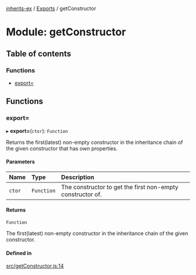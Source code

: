 [inherits-ex](../README.md) / [Exports](../modules.md) / getConstructor

# Module: getConstructor

## Table of contents

### Functions

- [export&#x3D;](getConstructor.md#export&#x3D;)

## Functions

### export&#x3D;

▸ **export=**(`ctor`): `Function`

Returns the first(latest) non-empty constructor in the inheritance chain of the given constructor that has own properties.

#### Parameters

| Name | Type | Description |
| :------ | :------ | :------ |
| `ctor` | `Function` | The constructor to get the first non-empty constructor of. |

#### Returns

`Function`

The first(latest) non-empty constructor in the inheritance chain of the given constructor.

#### Defined in

[src/getConstructor.js:14](https://github.com/snowyu/inherits-ex.js/blob/5eb21fd/src/getConstructor.js#L14)
